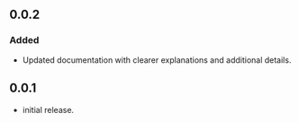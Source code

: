 ## 0.0.2

### Added
- Updated documentation with clearer explanations and additional details.

## 0.0.1

* initial release.

